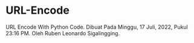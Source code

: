 # URL-Encode
URL Encode With Python Code. Dibuat Pada Minggu, 17 Juli, 2022, Pukul 23:16 PM. Oleh Ruben Leonardo Sigalingging.
